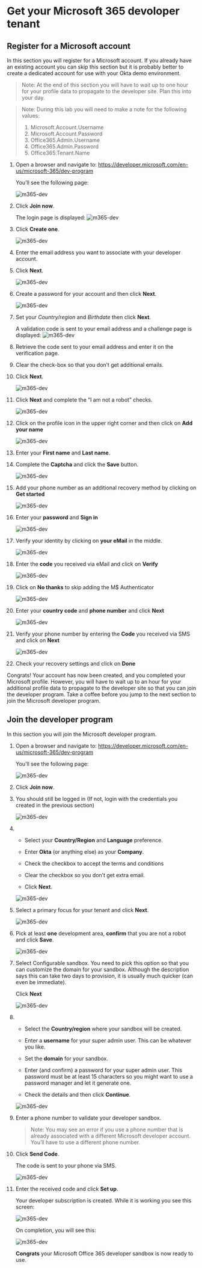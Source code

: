 # Get your Microsoft 365 devoloper tenant

## Register for a Microsoft account

In this section you will register for a Microsoft account. If you already have an existing account you can skip this section but it is probably better to create a dedicated account for use with your Okta demo environment.

> Note: At the end of this section you will have to wait up to one hour for your profile data to propagate to the developer site.  Plan this into your day.

> Note: During this lab you will need to make a note for the following values:
>
> 1. Microsoft.Account.Username
> 2. Microsoft.Account.Password
> 3. Office365.Admin.Username
> 4. Office365.Admin.Password
> 5. Office365.Tenant.Name

1. Open a browser and navigate to: https://developer.microsoft.com/en-us/microsoft-365/dev-program

    You’ll see the following page:

    ![m365-dev](images/02/m365-dev01.png "Join M365 Dev")

1. Click **Join now**.

    The login page is displayed:
    ![m365-dev](images/02/m365-dev02.png "Join M365 Dev")

1. Click **Create one**.
   
    ![m365-dev](images/02/m365-dev03.png "Join M365 Dev")

1. Enter the email address you want to associate with your developer account.

1. Click **Next**.
   
    ![m365-dev](images/02/m365-dev04.png "Join M365 Dev")

1. Create a password for your account and then click **Next**.

    ![m365-dev](images/02/m365-dev05.png "Join M365 Dev")

1. Set your *Country/region* and *Birthdate* then click **Next**.

   A validation code is sent to your email address and a challenge page is displayed:
   ![m365-dev](images/02/m365-dev06.png "Join M365 Dev")

1. Retrieve the code sent to your email address and enter it on the verification page.

1. Clear the check-box so that you don’t get additional emails.

1. Click **Next**.

   ![m365-dev](images/02/m365-dev07.png "Join M365 Dev")

1. Click **Next** and complete the “I am not a robot” checks.

   ![m365-dev](images/02/m365-dev08.png "Join M365 Dev")

1. Click on the profile icon in the upper right corner and then click on **Add your name**

   ![m365-dev](images/02/m365-dev09.png "Join M365 Dev")

1. Enter your **First name** and **Last name**.

1. Complete the **Captcha** and click the **Save** button.

   ![m365-dev](images/02/m365-dev10.png "Join M365 Dev")

1. Add your phone number as an additional recovery method by clicking on **Get started**

   ![m365-dev](images/02/m365-dev11.png "Join M365 Dev")

1. Enter your **password** and **Sign in**

   ![m365-dev](images/02/m365-dev12.png "Join M365 Dev")

1. Verify your identity by clicking on **your eMail** in the middle.

   ![m365-dev](images/02/m365-dev13.png "Join M365 Dev")

1. Enter the **code** you received via eMail and click on **Verify**

   ![m365-dev](images/02/m365-dev14.png "Join M365 Dev")

1. Click on **No thanks** to skip adding the M$ Authenticator

   ![m365-dev](images/02/m365-dev15.png "Join M365 Dev")

1. Enter your **country code** and **phone number** and click **Next**

   ![m365-dev](images/02/m365-dev16.png "Join M365 Dev")

1. Verify your phone number by entering the **Code** you received via SMS and click on **Next**

   ![m365-dev](images/02/m365-dev17.png "Join M365 Dev")

1. Check your recovery settings and click on **Done**
   
Congrats! Your account has now been created, and you completed your Microsoft profile. However, you will have to wait up to an hour for your additional profile data to propagate to the developer site so that you can join the developer program. Take a coffee before you jump to the next section to join the Microsoft developer program.


## Join the developer program

In this section you will join the Microsoft developer program.

1. Open a browser and navigate to: https://developer.microsoft.com/en-us/microsoft-365/dev-program

    You’ll see the following page:

    ![m365-dev](images/02/m365-dev01.png "Join M365 Dev")

1. Click **Join now**.

1. You should still be logged in (If not, login with the credentials you created in the previous section)

    ![m365-dev](images/02/m365-dev18.png "Join M365 Dev")

1.
    * Select your **Country/Region** and **Language** preference.
   
    * Enter **Okta** (or anything else) as your **Company**.
   
    * Check the checkbox to accept the terms and conditions
   
    * Clear the checkbox so you don’t get extra email.
   
    * Click **Next**.
  
    ![m365-dev](images/02/m365-dev19.png "Join M365 Dev")

1. Select a primary focus for your tenant and click **Next**.

    ![m365-dev](images/02/m365-dev20.png "Join M365 Dev")

1. Pick at least **one** development area, **confirm** that you are not a robot and click **Save**.

    ![m365-dev](images/02/m365-dev21.png "Join M365 Dev")

1. Select Configurable sandbox.
You need to pick this option so that you can customize the domain for your sandbox. Although the description says this can take two days to provision, it is usually much quicker (can even be immediate).

   Click **Next**

    ![m365-dev](images/02/m365-dev22.png "Join M365 Dev")

1.
    * Select the **Country/region** where your sandbox will be created.
      
    * Enter a **username** for your super admin user. This can be whatever you like.
  
    * Set the **domain** for your sandbox. 

    * Enter (and confirm) a password for your super admin user.
This password must be at least 15 characters so you might want to use a password manager and let it generate one.

    * Check the details and then click **Continue**.
  
    ![m365-dev](images/02/m365-dev23.png "Join M365 Dev")

1. Enter a phone number to validate your developer sandbox.

    > Note: You may see an error if you use a phone number that is already associated with a different Microsoft developer account. You’ll have to use a different phone number.

1. Click **Send Code**.
   
    The code is sent to your phone via SMS.

    ![m365-dev](images/02/m365-dev24.png "Join M365 Dev")

1. Enter the received code and click **Set up**.

    Your developer subscription is created.  While it is working you see this screen:
   
    ![m365-dev](images/02/m365-dev25.png "Join M365 Dev")

    On completion, you will see this:
   
    ![m365-dev](images/02/m365-dev26.png "Join M365 Dev")

   **Congrats** your Microsoft Office 365 developer sandbox is now ready to use.
